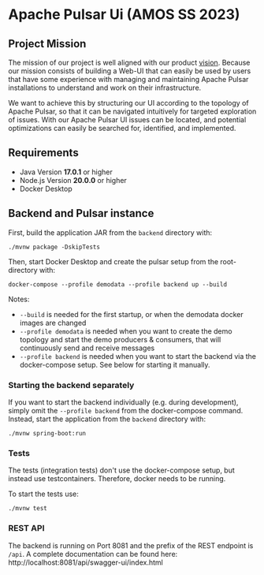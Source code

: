 # Apache Pulsar Ui (AMOS SS 2023)

## Project Mission

The mission of our project is well aligned with our product [vision](https://docs.google.com/spreadsheets/d/1I5EbfJtnI81RnwBSzQUbqHXc9BeGBDle5ZD8TFL68DY/). Because our mission consists of building a Web-UI that can easily be used by users that have some experience with managing and maintaining Apache Pulsar installations to understand and work on their infrastructure.

We want to achieve this by structuring our UI according to the topology of Apache Pulsar, so that it can be navigated intuitively for targeted exploration of issues. With our Apache Pulsar UI issues can be located, and potential optimizations can easily be searched for, identified, and implemented.

## Requirements 

* Java Version **17.0.1** or higher 
* Node.js Version **20.0.0** or higher
* Docker Desktop

## Backend and Pulsar instance

First, build the application JAR from the `backend` directory with:

```./mvnw package -DskipTests```


Then, start Docker Desktop and create the pulsar setup from the root-directory with:

```docker-compose --profile demodata --profile backend up --build```

Notes: 
* `--build` is needed for the first startup, or when the demodata docker images are changed
* `--profile demodata` is needed when you want to create the demo topology and start the demo producers & consumers, that will continuously send and receive messages
* `--profile backend` is needed when you want to start the backend via the docker-compose setup. See below for starting it manually.

### Starting the backend separately

If you want to start the backend individually (e.g. during development), simply omit the `--profile backend` from the docker-compose command.
Instead, start the application from the `backend` directory with:

```./mvnw spring-boot:run```

### Tests

The tests (integration tests) don't use the docker-compose setup,
but instead use testcontainers. Therefore, docker needs to be running.

To start the tests use:

```./mvnw test```

### REST API

The backend is running on Port 8081 and the prefix of the REST endpoint is `/api`. A complete documentation can
be found here:
http://localhost:8081/api/swagger-ui/index.html
